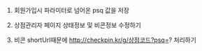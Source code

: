 1.  회원가입시 파라미터로 넘어온 psq 값을 저장

2.  상점관리자 페이지 상태정보 및 비콘정보 수정하기

3.  비콘 shortUrl때문에 http://checkpin.kr/g/상점코드?psq=? 처리하기


